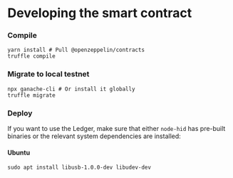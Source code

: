 # Developing the smart contract

### Compile
```
yarn install # Pull @openzeppelin/contracts
truffle compile
```

### Migrate to local testnet
```
npx ganache-cli # Or install it globally
truffle migrate
```

### Deploy

If you want to use the Ledger, make sure that either `node-hid` has pre-built
binaries or the relevant system dependencies are installed:

#### Ubuntu
```
sudo apt install libusb-1.0.0-dev libudev-dev
```